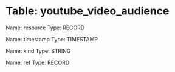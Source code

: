 Table: youtube_video_audience
=============================

Name: resource
Type: RECORD

Name: timestamp
Type: TIMESTAMP

Name: kind
Type: STRING

Name: ref
Type: RECORD

